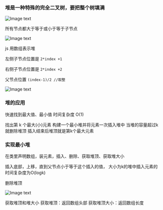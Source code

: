 ### 堆是一种特殊的完全二叉树，要把整个树填满

![Image text](./图片/8.png)

所有节点都大于等于或小于等于子节点

![Image text](./图片/9.png)

js 用数组表示堆

左侧子节点位置是 `2*index +1`

右侧子节点位置是 `2*index +2`

父节点位置 `(index-1)/2 //取整`

![Image text](./图片/10.png)

### 堆的应用
快速找到最大值、最小值
时间复杂度 O(1)

找出第 k 个最大(小)元素
构建一个最小堆并将元素一次插入堆中
当堆的容量超过k就删除堆顶
插入结束后堆顶就是第k个最大元素

### 实现最小堆
在类里声明数组，装元素，插入、删除、获取堆顶、获取堆大小

插入底部，上移，直到父节点小于等于这个插入的值，
大小为k的堆中插入元素的时间复杂度为O(logk)

删除堆顶

![Image text](./图片/11.png)

获取堆顶和堆大小
获取堆顶：返回数组头部
获取堆顶大小：返回数组长度